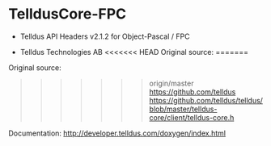 # TelldusCore-FPC
* Telldus API Headers v2.1.2 for Object-Pascal / FPC

* Telldus Technologies AB
<<<<<<< HEAD
  Original source:
=======

Original source:
>>>>>>> origin/master
https://github.com/telldus
https://github.com/telldus/telldus/blob/master/telldus-core/client/telldus-core.h
  
Documentation:
http://developer.telldus.com/doxygen/index.html
